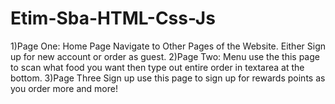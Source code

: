 # Etim-Sba-HTML-Css-Js
1)Page One: Home Page Navigate to Other Pages of the Website. Either Sign up for new 
account or order as guest.
2)Page Two: Menu use the this page to scan what food you want then type out entire order in textarea
at the bottom.
3)Page Three Sign up use this page to sign up for rewards points as you order more and more!
